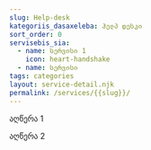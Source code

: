 ```yaml
---
slug: Help-desk
kategoriis_dasaxeleba: ჰელპ დესკი
sort_order: 0
servisebis_sia:
  - name: სერვისი 1
    icon: heart-handshake
  - name: სერვისი
tags: categories
layout: service-detail.njk
permalink: /services/{{slug}}/
---
```

აღწერა 1

აღწერა 2
